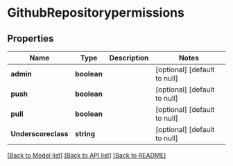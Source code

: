 # GithubRepositorypermissions

## Properties
Name | Type | Description | Notes
------------ | ------------- | ------------- | -------------
**admin** | **boolean** |  | [optional] [default to null]
**push** | **boolean** |  | [optional] [default to null]
**pull** | **boolean** |  | [optional] [default to null]
**Underscoreclass** | **string** |  | [optional] [default to null]

[[Back to Model list]](../README.md#documentation-for-models) [[Back to API list]](../README.md#documentation-for-api-endpoints) [[Back to README]](../README.md)


